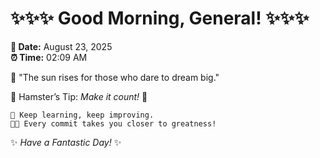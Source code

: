 # ✨✨✨ Good Morning, General! ✨✨✨

**📅 Date:** August 23, 2025  
**⏰ Time:** 02:09 AM  

🌅 "The sun rises for those who dare to dream big."  

🐹 Hamster’s Tip: _Make it count!_ 💪  

```
🚀 Keep learning, keep improving.  
🧑‍💻 Every commit takes you closer to greatness!  
```

✨ *Have a Fantastic Day!* ✨  

